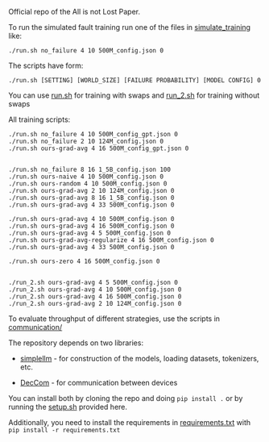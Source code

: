 Official repo of the All is not Lost Paper.


To run the simulated fault training run one of the files in [simulate_training](simulate_training/) like:

```
./run.sh no_failure 4 10 500M_config.json 0
```

The scripts have form:
```
./run.sh [SETTING] [WORLD_SIZE] [FAILURE PROBABILITY] [MODEL CONFIG] 0
```

You can use [run.sh](simulate_training/run.sh) for training with swaps and [run_2.sh](simulate_training/run_2.sh) for training without swaps

All training scripts:

```
./run.sh no_failure 4 10 500M_config_gpt.json 0
./run.sh no_failure 2 10 124M_config.json 0
./run.sh ours-grad-avg 4 16 500M_config_gpt.json 0


./run.sh no_failure 8 16 1_5B_config.json 100
./run.sh ours-naive 4 10 500M_config.json 0
./run.sh ours-random 4 10 500M_config.json 0
./run.sh ours-grad-avg 2 10 124M_config.json 0
./run.sh ours-grad-avg 8 16 1_5B_config.json 0
./run.sh ours-grad-avg 4 33 500M_config.json 0

./run.sh ours-grad-avg 4 10 500M_config.json 0
./run.sh ours-grad-avg 4 16 500M_config.json 0
./run.sh ours-grad-avg 4 5 500M_config.json 0
./run.sh ours-grad-avg-regularize 4 16 500M_config.json 0
./run.sh ours-grad-avg 4 33 500M_config.json 0

./run.sh ours-zero 4 16 500M_config.json 0


./run_2.sh ours-grad-avg 4 5 500M_config.json 0
./run_2.sh ours-grad-avg 4 10 500M_config.json 0
./run_2.sh ours-grad-avg 4 16 500M_config.json 0
./run_2.sh ours-grad-avg 2 10 124M_config.json 0
```


To evaluate throughput of different strategies, use the scripts in [communication/](communication/)

The repository depends on two libraries:

- [simplellm](https://github.com/NikolayBlagoev/simplellm) - for construction of the models, loading datasets, tokenizers, etc.

- [DecCom](https://github.com/NikolayBlagoev/DecCom-Python) - for communication between devices

You can install both by cloning the repo and doing ```pip install .``` or by running the [setup.sh](/setup.sh) provided here.

Additionally, you need to install the requirements in [requirements.txt](/requirements.txt) with ```pip install -r requirements.txt```